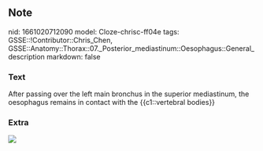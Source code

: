 ## Note
nid: 1661020712090
model: Cloze-chrisc-ff04e
tags: GSSE::!Contributor::Chris_Chen, GSSE::Anatomy::Thorax::07._Posterior_mediastinum::Oesophagus::General_description
markdown: false

### Text
After passing over the left main bronchus in the superior mediastinum, the oesophagus remains in contact with the {{c1::vertebral bodies}}

### Extra
<img src="paste-31e38ac7548d2eb72243bb1d43a1f80d84c9108d.jpg">
